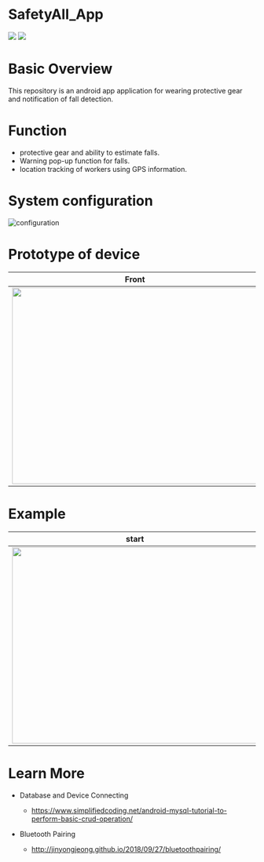 # SafetyAll_App
<img src="https://img.shields.io/badge/Android-3DDC84?style=flat-square&logo=Android&logoColor=white"/> <img src="https://img.shields.io/badge/Java-0000FF?style=flat-square&logo=Java&logoColor=white"/>

# Basic Overview
This repository is an android app application for wearing protective gear and notification of fall detection.

# Function
* protective gear and ability to estimate falls.
* Warning pop-up function for falls.
* location tracking of workers using GPS information.

# System configuration
![configuration](https://user-images.githubusercontent.com/90227655/152627749-64cb8047-cd80-4fdc-8696-c603e0bddf22.png)

# Prototype of device
|Front|Back|binding|
|---|---|---|
|<img src="https://user-images.githubusercontent.com/90227655/152628215-388eead8-6f56-4023-aa45-8b01a7e067e7.jpeg" width="500" height="400"/>|<img src="https://user-images.githubusercontent.com/90227655/152628213-e7daef48-1b6b-45a9-b35a-17273d137525.jpeg" width="500" height="400"/>|<img src="https://user-images.githubusercontent.com/90227655/152628214-e5a4aa44-e236-478c-b742-af9e3320aa38.jpg" width="500" height="400"/>|

# Example
|start|protective gear detection|
|---|---|
|<img src="https://user-images.githubusercontent.com/90227655/152628045-847aa617-6250-4a69-8125-17db31a5f4bb.gif" width="500" height="400"/>|<img src="https://user-images.githubusercontent.com/90227655/152628101-90795201-0bdc-455c-a84e-5a5786800ddb.gif" width="500" height="400"/>|

# Learn More
* Database and Device Connecting
  * https://www.simplifiedcoding.net/android-mysql-tutorial-to-perform-basic-crud-operation/

* Bluetooth Pairing
  * http://jinyongjeong.github.io/2018/09/27/bluetoothpairing/
